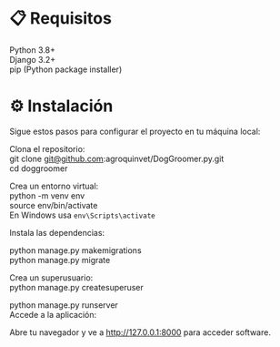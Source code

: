 # 📋 Requisitos
Python 3.8+  
Django 3.2+  
pip (Python package installer)  


# ⚙️ Instalación
Sigue estos pasos para configurar el proyecto en tu máquina local:  

Clona el repositorio:  
git clone git@github.com:agroquinvet/DogGroomer.py.git  
cd doggroomer  

Crea un entorno virtual:  
python -m venv env  
source env/bin/activate    
En Windows usa `env\Scripts\activate`  

Instala las dependencias:  

python manage.py makemigrations  
python manage.py migrate  

Crea un superusuario:  
python manage.py createsuperuser  

python manage.py runserver  
Accede a la aplicación:  

Abre tu navegador y ve a http://127.0.0.1:8000 para acceder software.  
